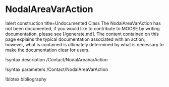 <!-- MOOSE Documentation Stub: Remove this when content is added. -->

# NodalAreaVarAction

!alert construction title=Undocumented Class
The NodalAreaVarAction has not been documented, if you would like to contribute to MOOSE by writing
documentation, please see [/generate.md]. The content contained on this page explains the typical
documentation associated with an action; however, what is contained is ultimately determined by what
is necessary to make the documentation clear for users.

!syntax description /Contact/NodalAreaVarAction

!syntax parameters /Contact/NodalAreaVarAction

!bibtex bibliography

